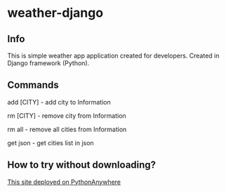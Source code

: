 # weather-django
## Info
This is simple weather app application created for developers. Created in Django framework (Python).
## Commands
add [CITY] - add city to Information

rm [CITY] - remove city from Information

rm all - remove all cities from Information

get json - get cities list in json
## How to try without downloading?
[This site deployed on PythonAnywhere](https://piterovar.pythonanywhere.com)
